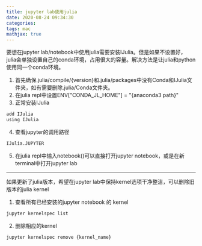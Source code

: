 ```yaml
---
title: jupyter lab使用julia
date: 2020-08-24 09:34:30
categories: 
tags: mac
mathjax: true
---
```

要想在jupyter lab/notebook中使用julia需要安装IJulia。但是如果不设置好，julia会单独设置自己的conda环境，占用很大的容量。解决方法是让julia和python使用同一个conda环境。

<!--more-->

1. 首先确保.julia/compile/{version}和.julia/packages中没有Conda和IJulia文件夹，如有需要删除.julia/Conda文件夹。
2. 在julia repl中设置ENV["CONDA_JL_HOME"] = "{anaconda3 path}"
3. 正常安装IJulia
```bash
add IJulia
using IJulia
```
4. 查看jupyter的调用路径
```bash
IJulia.JUPYTER
```
5. 在julia repl中输入notebook()可以直接打开jupyter notebook，或是在新terminal中打开jupyter lab
---

如果更新了julia版本，希望在jupyter lab中保持kernel选项干净整洁，可以删除旧版本的julia kernel
1. 查看所有已经安装的jupyter notebook 的 kernel
```bash
jupyter kernelspec list
```
2. 删除相应的kernel
```bash
jupyter kernelspec remove {kernel_name}
```